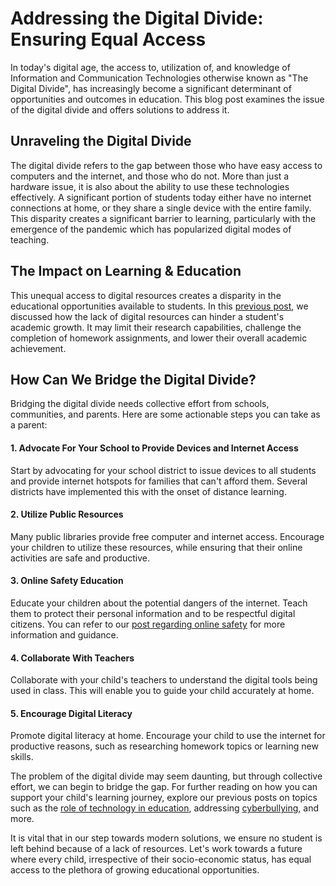 # Addressing the Digital Divide: Ensuring Equal Access

In today's digital age, the access to, utilization of, and knowledge of Information and Communication Technologies otherwise known as "The Digital Divide", has increasingly become a significant determinant of opportunities and outcomes in education. This blog post examines the issue of the digital divide and offers solutions to address it. 

## Unraveling the Digital Divide

The digital divide refers to the gap between those who have easy access to computers and the internet, and those who do not. More than just a hardware issue, it is also about the ability to use these technologies effectively. A significant portion of students today either have no internet connections at home, or they share a single device with the entire family. This disparity creates a significant barrier to learning, particularly with the emergence of the pandemic which has popularized digital modes of teaching.

## The Impact on Learning & Education

This unequal access to digital resources creates a disparity in the educational opportunities available to students. In this [previous post](/modern-challenges/addressing-the-digital-divide-ensuring-equal-access.md), we discussed how the lack of digital resources can hinder a student's academic growth. It may limit their research capabilities, challenge the completion of homework assignments, and lower their overall academic achievement.

## How Can We Bridge the Digital Divide?

Bridging the digital divide needs collective effort from schools, communities, and parents. Here are some actionable steps you can take as a parent:

#### 1. Advocate For Your School to Provide Devices and Internet Access

Start by advocating for your school district to issue devices to all students and provide internet hotspots for families that can't afford them. Several districts have implemented this with the onset of distance learning.

#### 2. Utilize Public Resources

Many public libraries provide free computer and internet access. Encourage your children to utilize these resources, while ensuring that their online activities are safe and productive.

#### 3. Online Safety Education

Educate your children about the potential dangers of the internet. Teach them to protect their personal information and to be respectful digital citizens. You can refer to our [post regarding online safety](/digital-transformation/social-medias-impact-on-teens.md) for more information and guidance.

#### 4. Collaborate With Teachers

Collaborate with your child's teachers to understand the digital tools being used in class. This will enable you to guide your child accurately at home. 

#### 5. Encourage Digital Literacy

Promote digital literacy at home. Encourage your child to use the internet for productive reasons, such as researching homework topics or learning new skills.

The problem of the digital divide may seem daunting, but through collective effort, we can begin to bridge the gap. For further reading on how you can support your child's learning journey, explore our previous posts on topics such as the [role of technology in education](/digital-transformation/the-role-of-technology-in-modern-education.md), addressing [cyberbullying](/modern-challenges/the-challenge-of-cyberbullying-in-the-digital-age.md), and more.

It is vital that in our step towards modern solutions, we ensure no student is left behind because of a lack of resources. Let's work towards a future where every child, irrespective of their socio-economic status, has equal access to the plethora of growing educational opportunities.